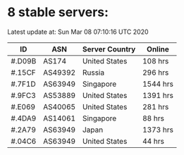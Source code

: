# 8 stable servers:

Latest update at: Sun Mar 08 07:10:16 UTC 2020

| ID | ASN | Server Country | Online |
| -- | --- | -------------- | ------ |
| #.D09B | AS174 | United States | 108 hrs |
| #.15CF | AS49392 | Russia | 296 hrs |
| #.7F1D | AS63949 | Singapore | 1544 hrs |
| #.9FC3 | AS53889 | United States | 1391 hrs |
| #.E069 | AS40065 | United States | 281 hrs |
| #.4DA9 | AS14061 | Singapore | 88 hrs |
| #.2A79 | AS63949 | Japan | 1373 hrs |
| #.04C6 | AS63949 | United States | 44 hrs |

